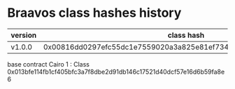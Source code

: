 # Braavos class hashes history

| version | class hash |
| --- | --- |
|v1.0.0|0x00816dd0297efc55dc1e7559020a3a825e81ef734b558f03c83325d4da7e6253|

base contract Cairo 1 : Class 0x013bfe114fb1cf405bfc3a7f8dbe2d91db146c17521d40dcf57e16d6b59fa8e6

